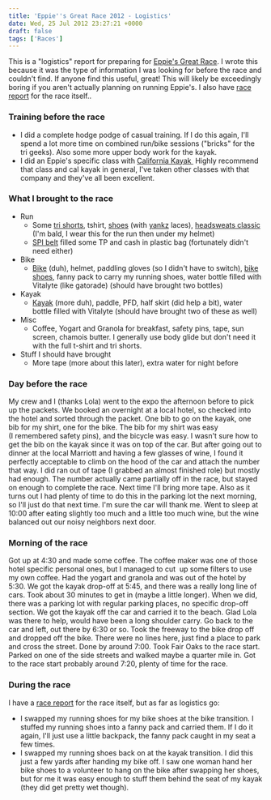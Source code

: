 ```yaml
---
title: 'Eppie''s Great Race 2012 - Logistics'
date: Wed, 25 Jul 2012 23:27:21 +0000
draft: false
tags: ['Races']
---
```


This is a "logistics" report for preparing for [Eppie's Great Race](http://www.eppiesgreatrace.org/). I wrote this because it was the type of information I was looking for before the race and couldn't find. If anyone find this useful, great! This will likely be exceedingly boring if you aren't actually planning on running Eppie's. I also have [race report](http://02ccd16.netsolhost.com/wp1/?p=1182) for the race itself..

### Training before the race

*   I did a complete hodge podge of casual training. If I do this again, I'll spend a lot more time on combined run/bike sessions ("bricks" for the tri geeks). Also some more upper body work for the kayak.
*   I did an Eppie's specific class with [California Kayak ](http://www.calkayak.com/index.cfm) Highly recommend that class and cal kayak in general, I've taken other classes with that company and they've all been excellent.

### What I brought to the race

*   Run
    *   Some [tri shorts](http://www.rei.com/product/828194/zoot-performance-tri-shorts-mens-8-inseam), tshirt, [shoes](http://www.brooksrunning.com/Brooks-Launch-Mens-Lightweight-Trainer/1100651D323.080,default,pd.html?start=2&q=launch) (with [yankz](http://www.yankz.com/) laces), [headsweats classic](http://www.headsweats.com/products/COOLMAX%C2%AE-Classic.html) (I'm bald, I wear this for the run then under my helmet)
    *   [SPI belt](http://www.spibelt.com/) filled some TP and cash in plastic bag (fortunately didn't need either)
*   Bike
    *   [Bike](http://www.specialized.com/us/en/bikes/road/secteur/secteurcompapexcompact) (duh), helmet, paddling gloves (so I didn't have to switch), [bike shoes](http://www.zappos.com/shimano-sh-m087g-gray), fanny pack to carry my running shoes, water bottle filled with Vitalyte (like gatorade) (should have brought two bottles)
*   Kayak
    *   [Kayak](http://www.neckykayaks.com/Kayaks/Recreation/Manitou_Sport/) (more duh), paddle, PFD, half skirt (did help a bit), water bottle filled with Vitalyte (should have brought two of these as well)
*   Misc
    *   Coffee, Yogart and Granola for breakfast, safety pins, tape, sun screen, chamois butter. I generally use body glide but don't need it with the full t-shirt and tri shorts.
*   Stuff I should have brought
    *   More tape (more about this later), extra water for night before

### Day before the race

My crew and I (thanks Lola) went to the expo the afternoon before to pick up the packets. We booked an overnight at a local hotel, so checked into the hotel and sorted through the packet. One bib to go on the kayak, one bib for my shirt, one for the bike. The bib for my shirt was easy (I remembered safety pins), and the bicycle was easy. I wasn't sure how to get the bib on the kayak since it was on top of the car. But after going out to dinner at the local Marriott and having a few glasses of wine, I found it perfectly acceptable to climb on the hood of the car and attach the number that way. I did ran out of tape (I grabbed an almost finished role) but mostly had enough. The number actually came partially off in the race, but stayed on enough to complete the race. Next time I'll bring more tape. Also as it turns out I had plenty of time to do this in the parking lot the next morning, so I'll just do that next time. I'm sure the car will thank me. Went to sleep at 10:00 after eating slightly too much and a little too much wine, but the wine balanced out our noisy neighbors next door.

### Morning of the race

Got up at 4:30 and made some coffee. The coffee maker was one of those hotel specific personal ones, but I managed to cut  up some filters to use my own coffee. Had the yogart and granola and was out of the hotel by 5:30. We got the kayak drop-off at 5:45, and there was a really long line of cars. Took about 30 minutes to get in (maybe a little longer). When we did, there was a parking lot with regular parking places, no specific drop-off section. We got the kayak off the car and carried it to the beach. Glad Lola was there to help, would have been a long shoulder carry. Go back to the car and left, out there by 6:30 or so. Took the freeway to the bike drop off and dropped off the bike. There were no lines here, just find a place to park and cross the street. Done by around 7:00. Took Fair Oaks to the race start. Parked on one of the side streets and walked maybe a quarter mile in. Got to the race start probably around 7:20, plenty of time for the race.

### During the race

I have a [race report](http://02ccd16.netsolhost.com/wp1/?p=1182) for the race itself, but as far as logistics go:

*   I swapped my running shoes for my bike shoes at the bike transition. I stuffed my running shoes into a fanny pack and carried them. If I do it again, I'll just use a little backpack, the fanny pack caught in my seat a few times.
*   I swapped my running shoes back on at the kayak transition. I did this just a few yards after handing my bike off. I saw one woman hand her bike shoes to a volunteer to hang on the bike after swapping her shoes, but for me it was easy enough to stuff them behind the seat of my kayak (they did get pretty wet though).